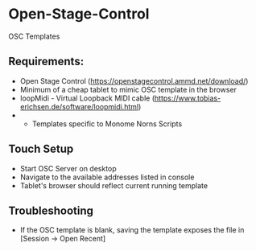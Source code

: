# Open-Stage-Control
OSC Templates

## Requirements:
 - Open Stage Control (https://openstagecontrol.ammd.net/download/)
 - Minimum of a cheap tablet to mimic OSC template in the browser
 - loopMidi - Virtual Loopback MIDI cable (https://www.tobias-erichsen.de/software/loopmidi.html)
 - * Templates specific to Monome Norns Scripts
 
## Touch Setup
 - Start OSC Server on desktop
 - Navigate to the available addresses listed in console
 - Tablet's browser should reflect current running template

## Troubleshooting
 - If the OSC template is blank, saving the template exposes the file in [Session -> Open Recent]
